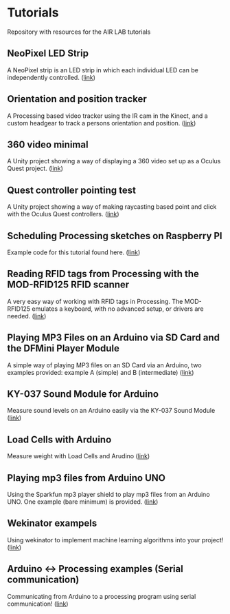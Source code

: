 # Tutorials

Repository with resources for the AIR LAB tutorials

## NeoPixel LED Strip

A NeoPixel strip is an LED strip in which each individual LED can be independently controlled.
([link](https://github.com/airlabitu/Tutorials/tree/master/NeoPixel_LED_strip))

## Orientation and position tracker

A Processing based video tracker using the IR cam in the Kinect, and a custom headgear to track a persons orientation and position.
([link](https://github.com/airlabitu/Tutorials/tree/master/Orientation_and_position_tracker))

## 360 video minimal

A Unity project showing a way of displaying a 360 video set up as a Oculus Quest project.
([link](https://github.com/airlabitu/Tutorials/tree/master/360_video_minimal))

## Quest controller pointing test

A Unity project showing a way of making raycasting based point and click with the Oculus Quest controllers.
([link](https://github.com/airlabitu/Tutorials/tree/master/QuestControllerPointingTest))

## Scheduling Processing sketches on Raspberry PI

Example code for this tutorial found here.
([link](https://airlab.itu.dk/scheduling-processing-sketches-on-raspberry-pi/))

## Reading RFID tags from Processing with the MOD-RFID125 RFID scanner

A very easy way of working with RFID tags in Processing. The MOD-RFID125 emulates a keyboard, with no advanced setup, or drivers are needed.
([link](https://github.com/airlabitu/Tutorials/tree/master/OLIMEX_RFID_scanner%20))

## Playing MP3 Files on an Arduino via SD Card and the DFMini Player Module

A simple way of playing MP3 files on an SD Card via an Arduino, two examples provided: example A (simple) and B (intermediate)
([link](https://github.com/airlabitu/Tutorials/tree/master/Arduino-MP3_DF-Mini-Player))

## KY-037 Sound Module for Arduino

Measure sound levels on an Arduino easily via the KY-037 Sound Module
([link](https://github.com/airlabitu/Tutorials/tree/master/KY-037_Sound_Module))

## Load Cells with Arduino

Measure weight with Load Cells and Arudino
([link](https://github.com/airlabitu/Tutorials/tree/master/LoadCell))

## Playing mp3 files from Arduino UNO

Using the Sparkfun mp3 player shield to play mp3 files from an Arduino UNO. One example (bare minimum) is provided.
([link](https://github.com/airlabitu/Tutorials/tree/master/Sparkfun_mp3_shield))

## Wekinator exampels

Using wekinator to implement machine learning algorithms into your project!
([link](https://github.com/airlabitu/Tutorials/tree/master/Wekinator_examples))

## Arduino <-> Processing examples (Serial communication)

Communicating from Arduino to a processing program using serial communication!
([link](https://github.com/airlabitu/Tutorials/tree/master/Arduino_To_Processing))


